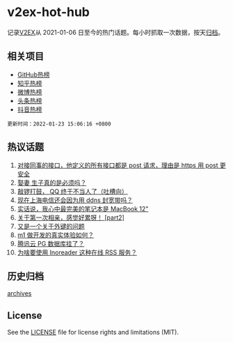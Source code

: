 # v2ex-hot-hub

 记录[V2EX](https://www.v2ex.com/)从 2021-01-06 日至今的热门话题。每小时抓取一次数据，按天[归档](archives)。
 
 ## 相关项目

- [GitHub热榜](https://github.com/lonnyzhang423/github-hot-hub)
- [知乎热榜](https://github.com/lonnyzhang423/zhihu-hot-hub)
- [微博热榜](https://github.com/lonnyzhang423/weibo-hot-hub)
- [头条热榜](https://github.com/lonnyzhang423/toutiao-hot-hub)
- [抖音热榜](https://github.com/lonnyzhang423/douyin-hot-hub)


 `更新时间：2022-01-23 15:06:16 +0800`

## 热议话题

1. [对接同事的接口，他定义的所有接口都是 post 请求，理由是 https 用 post 更安全](https://www.v2ex.com/t/830030)
1. [娶妻 生子真的是必须吗？](https://www.v2ex.com/t/829936)
1. [敲锣打鼓， QQ 终于不当人了（吐槽向）](https://www.v2ex.com/t/829922)
1. [现在上海电信还会因为用 ddns 封宽带吗？](https://www.v2ex.com/t/830018)
1. [实话说，我心中最完美的笔记本是 MacBook 12"](https://www.v2ex.com/t/829927)
1. [关于第一次相亲，感觉好累呀！ [part2]](https://www.v2ex.com/t/830021)
1. [又是一个关于外键的问题](https://www.v2ex.com/t/830011)
1. [m1 做开发的真实体验如何？](https://www.v2ex.com/t/829965)
1. [腾讯云 PG 数据库挂了？](https://www.v2ex.com/t/829973)
1. [为啥要使用 Inoreader 这种在线 RSS 服务？](https://www.v2ex.com/t/829942)

## 历史归档

[archives](archives)

## License

See the [LICENSE](LICENSE) file for license rights and limitations (MIT).

